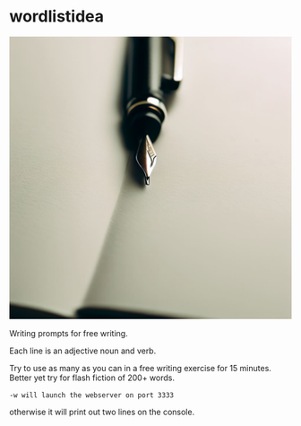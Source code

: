 # wordlistidea

![writing prompts](images/fountainpen.jpeg)

Writing prompts for free writing.

Each line is an adjective noun and verb.

Try to use as many as you can in a free writing exercise for 15 minutes. Better yet try for flash fiction of 200+ words.

    -w will launch the webserver on port 3333

otherwise it will print out two lines on the console.

